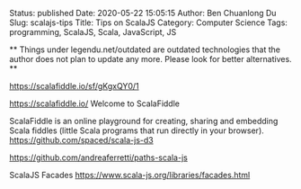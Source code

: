 Status: published
Date: 2020-05-22 15:05:15
Author: Ben Chuanlong Du
Slug: scalajs-tips
Title: Tips on ScalaJS
Category: Computer Science
Tags: programming, ScalaJS, Scala, JavaScript, JS

**
Things under legendu.net/outdated are outdated technologies 
that the author does not plan to update any more. 
Please look for better alternatives.
**


https://scalafiddle.io/sf/gKgxQY0/1

https://scalafiddle.io/
Welcome to ScalaFiddle

ScalaFiddle is an online playground for creating, sharing and embedding Scala fiddles (little Scala programs that run directly in your browser).
https://github.com/spaced/scala-js-d3

https://github.com/andreaferretti/paths-scala-js

ScalaJS Facades
https://www.scala-js.org/libraries/facades.html


